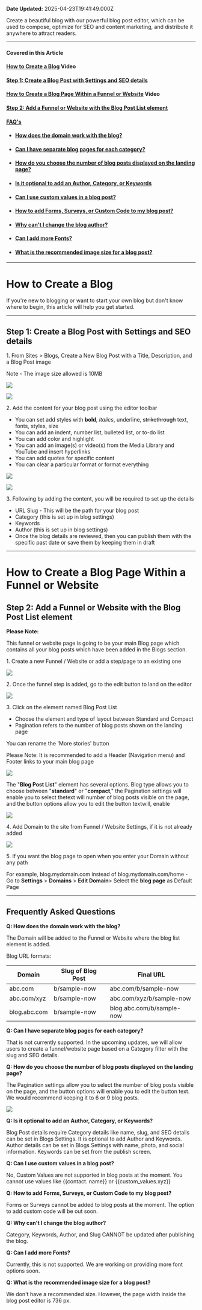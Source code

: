 **Date Updated:** 2025-04-23T19:41:49.000Z

Create a beautiful blog with our powerful blog post editor, which can be used to compose, optimize for SEO and content marketing, and distribute it anywhere to attract readers.  
  
  
---

#### **Covered in this Article**

#### [**How to Create a Blog**](#How-to-Create-a-Blog) **Video**

#### [Step 1: Create a Blog Post with Settings and SEO details](#Step-1%3A-Create-a-Blog-Post-with-Settings-and-SEO-details)

#### [**How to Create a Blog Page Within a Funnel or Website**](#How-to-Create-a-Blog-Page-Within-a-Funnel-or-Website) **Video**

#### [Step 2: Add a Funnel or Website with the Blog Post List element](#Step-2%3A-Add-a-Funnel-or-Website-with-the-Blog-Post-List-element)

####   
[**FAQ's**](#FAQ's)

* #### [How does the domain work with the blog?](#How-does-the-domain-work-with-the-blog?)
* #### [Can I have separate blog pages for each category?](#Can-I-have-separate-blog-pages-for-each-category?)
* #### [How do you choose the number of blog posts displayed on the landing page?](#How-do-you-choose-the-number-of-blog-posts-displayed-on-the-landing-page?)
* #### [Is it optional to add an Author, Category, or Keywords](#Is-it-optional-to-add-an-Author,-Category,-or-Keywords)
* #### [Can I use custom values in a blog post?](#Can-I-use-custom-values-in-a-blog-post?)
* #### [How to add Forms, Surveys, or Custom Code to my blog post?](#How-to-add-Forms,-Surveys,-or-Custom-Code-to-my-blog-post?)
* #### [Why can't I change the blog author?](#Why-can't-I-change-the-blog-author?)
* #### [Can I add more Fonts?](#Can-I-add-more-Fonts?)
* #### [What is the recommended image size for a blog post?](#What-is-the-recommended-image-size-for-a-blog-post?)

---

# **How to Create a Blog**

If you're new to blogging or want to start your own blog but don't know where to begin, this article will help you get started.  
  
---

## **Step 1: Create a Blog Post with Settings and SEO details**

  
1\. From Sites > Blogs, Create a New Blog Post with a Title, Description, and a Blog Post image

Note - The image size allowed is 10MB

  
![](https://s3.amazonaws.com/cdn.freshdesk.com/data/helpdesk/attachments/production/48265309127/original/WKVbYEXayZYgwnMF3P6NQVA8LnzOdOt9rw.png?1669274037)

  
![](https://s3.amazonaws.com/cdn.freshdesk.com/data/helpdesk/attachments/production/48265306484/original/W3NeSo0Q_WUdi6sm_CQWIz5v1yKMhwGP2Q.png?1669272809)
  
  
2\. Add the content for your blog post using the editor toolbar 

* You can set add styles with **bold**, _italics_, underline, ~~strikethrough~~ text, fonts, styles, size
* You can add an indent, number list, bulleted list, or to-do list
* You can add color and highlight
* You can add an image(s) or video(s) from the Media Library and YouTube and insert hyperlinks
* You can add quotes for specific content
* You can clear a particular format or format everything

![](https://s3.amazonaws.com/cdn.freshdesk.com/data/helpdesk/attachments/production/48265306654/original/0aI9oc4CDTO_ZRAeAOfURqaBsbJF8BYQdQ.png?1669272876)  

  
![](https://s3.amazonaws.com/cdn.freshdesk.com/data/helpdesk/attachments/production/48265306660/original/FGNJZrvVbpz3j83KNpoinr85SF-xv6H5gg.png?1669272891)
  
  
3\. Following by adding the content, you will be required to set up the details 

* URL Slug - This will be the path for your blog post
* Category (this is set up in blog settings)
* Keywords
* Author (this is set up in blog settings)
* Once the blog details are reviewed, then you can publish them with the specific past date or save them by keeping them in draft

---

# **How to Create a Blog Page Within a Funnel or Website**
  
  
###   

## **Step 2: Add a Funnel or Website with the Blog Post List element**

  
**Please Note:**

This funnel or website page is going to be your main Blog page which contains all your blog posts which have been added in the Blogs section.
  
  
1\. Create a new Funnel / Website or add a step/page to an existing one

  
![](https://s3.amazonaws.com/cdn.freshdesk.com/data/helpdesk/attachments/production/48245484592/original/R7c3OdNnaiYwVtOM-wJOH6Q9vtwJOGRH-g.jpeg?1660636690)
  
  
2\. Once the funnel step is added, go to the edit button to land on the editor  
  
![](https://s3.amazonaws.com/cdn.freshdesk.com/data/helpdesk/attachments/production/48245484602/original/yoGrLaYf7qjxnvGufj0yZm71ADDaYVX2Xg.jpeg?1660636691)
  
  
3\. Click on the element named Blog Post List

* Choose the element and type of layout between Standard and Compact
* Pagination refers to the number of blog posts shown on the landing page

 You can rename the 'More stories' button

  
Please Note: It is recommended to add a Header (Navigation menu) and Footer links to your main blog page

  
![](https://s3.amazonaws.com/cdn.freshdesk.com/data/helpdesk/attachments/production/48245484610/original/oGxyiXK8QsLCnNqT0bxLjET7svRfGszt4g.jpeg?1660636692)  
  
  
The "**Blog Post List**" element has several options. Blog type allows you to choose between "**standard**" or "**compact**," the Pagination settings will enable you to select thetext will number of blog posts visible on the page, and the button options allow you to edit the button textwill, enable  
  
![](https://s3.amazonaws.com/cdn.freshdesk.com/data/helpdesk/attachments/production/48245484611/original/06mmrl8VYxpd1ROLykVPohsafnsVPr0PGA.jpeg?1660636692)
  
  
4\. Add Domain to the site from Funnel / Website Settings, if it is not already added

  
![](https://s3.amazonaws.com/cdn.freshdesk.com/data/helpdesk/attachments/production/48245484598/original/ENJf69RMopI-hNvr-hoDLGP4-jprS43UXA.jpeg?1660636691)
  
  
5\. If you want the blog page to open when you enter your Domain without any path

For example, blog.mydomain.com instead of blog.mydomain.com/home - Go to **Settings** \> **Domains** \> **Edit Domain**\> Select the **blog page** as Default Page

---

## **Frequently Asked Questions**

**Q: How does the domain work with the blog?**

  
The Domain will be added to the Funnel or Website where the blog list element is added.

  
Blog URL formats:

| Domain       | Slug of Blog Post | Final URL                 |
| ------------ | ----------------- | ------------------------- |
| abc.com      | b/sample-now      | abc.com/b/sample-now      |
| abc.com/xyz  | b/sample-now      | abc.com/xyz/b/sample-now  |
| blog.abc.com | b/sample-now      | blog.abc.com/b/sample-now |
  
  
**Q: Can I have separate blog pages for each category?**

  
That is not currently supported. In the upcoming updates, we will allow users to create a funnel/website page based on a Category filter with the slug and SEO details.

**Q: How do you choose the number of blog posts displayed on the landing page?**

  
The Pagination settings allow you to select the number of blog posts visible on the page, and the button options will enable you to edit the button text. We would recommend keeping it to 6 or 9 blog posts.  
  
![](https://s3.amazonaws.com/cdn.freshdesk.com/data/helpdesk/attachments/production/48245484628/original/2FDHT8rTsSEnRexn57nthhGU0BSzCh3Z8g.jpeg?1660636695)  
  
**Q: Is it optional to add an Author, Category, or Keywords?**

  
Blog Post details require Category details like name, slug, and SEO details can be set in Blogs Settings. It is optional to add Author and Keywords. Author details can be set in Blogs Settings with name, photo, and social information. Keywords can be set from the publish screen.

  
**Q: Can I use custom values in a blog post?**

  
No, Custom Values are not supported in blog posts at the moment. You cannot use values like {{contact. name}} or {{custom\_values.xyz}}

  
**Q: How to add Forms, Surveys, or Custom Code to my blog post?**

  
Forms or Surveys cannot be added to blog posts at the moment. The option to add custom code will be out soon.

  
**Q: Why can't I change the blog author?**

  
Category, Keywords, Author, and Slug CANNOT be updated after publishing the blog.

  
**Q: Can I add more Fonts?**

  
Currently, this is not supported. We are working on providing more font options soon.

  
**Q: What is the recommended image size for a blog post?**

  
We don't have a recommended size. However, the page width inside the blog post editor is 736 px.

  